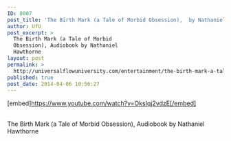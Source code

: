 ```yaml
---
ID: 8007
post_title: 'The Birth Mark (a Tale of Morbid Obsession),  by Nathaniel Hawthorne'
author: UfU
post_excerpt: >
  The Birth Mark (a Tale of Morbid
  Obsession), Audiobook by Nathaniel
  Hawthorne
layout: post
permalink: >
  http://universalflowuniversity.com/entertainment/the-birth-mark-a-tale-of-morbid-obsession-by-nathaniel-hawthorne/
published: true
post_date: 2014-04-06 10:56:27
---
```

[embed]https://www.youtube.com/watch?v=OksIqj2vdzE[/embed]</br></br>
<p>The Birth Mark (a Tale of Morbid Obsession), Audiobook by Nathaniel Hawthorne</p>